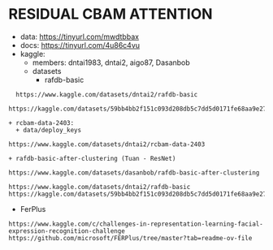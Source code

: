 # RESIDUAL CBAM ATTENTION

+ data: https://tinyurl.com/mwdtbbax
+ docs: https://tinyurl.com/4u86c4vu
+ kaggle:
  + members: dntai1983, dntai2, aigo87, Dasanbob
  + datasets
    + rafdb-basic
```
  https://www.kaggle.com/datasets/dntai2/rafdb-basic
  https://kaggle.com/datasets/59bb4bb2f151c093d208db5c7dd5d0171fe68aa9e2717d8cfbcf40380460f7fb
```
    + rcbam-data-2403:
      + data/deploy_keys
```
https://www.kaggle.com/datasets/dntai2/rcbam-data-2403
``` 
    + rafdb-basic-after-clustering (Tuan - ResNet)
```
https://www.kaggle.com/datasets/dasanbob/rafdb-basic-after-clustering
```

```
https://www.kaggle.com/datasets/dntai2/rafdb-basic
https://kaggle.com/datasets/59bb4bb2f151c093d208db5c7dd5d0171fe68aa9e2717d8cfbcf40380460f7fb
```
  + FerPlus
```
https://www.kaggle.com/c/challenges-in-representation-learning-facial-expression-recognition-challenge
https://github.com/microsoft/FERPlus/tree/master?tab=readme-ov-file
```

